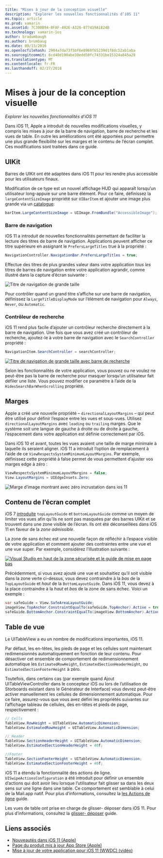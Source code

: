 ```yaml
---
title: "Mises à jour de la conception visuelle"
description: "Explorer les nouvelles fonctionnalités d’iOS 11"
ms.topic: article
ms.prod: xamarin
ms.assetid: 7C300B94-0FAF-492E-A326-877419A1824B
ms.technology: xamarin-ios
author: bradumbaugh
ms.author: brumbaug
ms.date: 09/13/2016
ms.openlocfilehash: 2904a7da73f5bf6e8960f65239d1f8dc52ab1aba
ms.sourcegitcommit: 6cd40d190abe38edd50fc74331be15324a845a28
ms.translationtype: MT
ms.contentlocale: fr-FR
ms.lasthandoff: 02/27/2018
---
```

# <a name="visual-design-updates"></a>Mises à jour de la conception visuelle

_Explorer les nouvelles fonctionnalités d’iOS 11_

Dans iOS 11, Apple a introduit de nouvelles modifications visuelles, y compris les mises à jour de la barre de navigation, barre de recherche et les vues de table. En outre les améliorations ont été apportées pour permettre une plus grande flexibilité sur les marges et le contenu de l’écran complet. Ces modifications sont traitées dans ce guide.

## <a name="uikit"></a>UIKit

Barres de UIKit ont été adaptées dans iOS 11 pour les rendre plus accessible pour les utilisateurs finaux.

Modification de ce type est un nouvel affichage HUD qui apparaît lorsqu’un utilisateur long-appuie sur une barre élément. Pour ce faire, définissez la `largeContentSizeImage` propriété sur `UIBarItem` et ajouter une image plus grande via un [catalogue](~/ios/app-fundamentals/images-icons/displaying-an-image.md):

```csharp
barItem.LargeContentSizeImage = UIImage.FromBundle("AccessibleImage");
```

### <a name="navigation-bar"></a>Barre de navigation
iOS 11 a introduit de nouvelles fonctionnalités permettant de faciliter la lecture des titres de barre de navigation. Applications peuvent afficher ce titre supérieure en assignant le `PrefersLargeTitles` true à la propriété :

```csharp
NavigationController.NavigationBar.PrefersLargeTitles = true;
```

Effectue des titres de plus grandes valeur dans votre application _tous les_ titres de barres de navigation entre votre application agrandir, comme illustré dans la capture d’écran suivante :

![Titre de navigation de grande taille](visual-design-images/image7.png)

Pour contrôler quand un grand titre s’affiche sur une barre de navigation, définissez la `LargeTitleDisplayMode` sur l’élément de navigation pour `Always`, `Never`, ou `Automatic`.

### <a name="search-controller"></a>Contrôleur de recherche

iOS 11 rend plus facile d’ajouter un contrôleur recherche directement à la barre de navigation. Une fois que vous avez créé un contrôleur de recherche, ajoutez-le à votre barre de navigation avec le `SearchController` propriété :

```csharp
NavigationItem.SearchController = searchController;
```

[![Titre de navigation de grande taille avec barre de recherche](visual-design-images/image8-sml.png)](visual-design-images/image8-sml.png)

Selon les fonctionnalités de votre application, vous pouvez ou ne voulez ne peut-être pas la barre de recherche pour masquer lorsqu’un utilisateur fait défiler une liste. Vous pouvez modifier ce paramètre à l’aide de la `HidesSearchBarWhenScrolling` propriété.

## <a name="margins"></a>Marges

Apple a créé une nouvelle propriété – `directionalLayoutMargins` – qui peut être utilisé pour définir l’espace entre les vues et sous-vues. Utilisez `directionalLayoutMargins` avec `leading` ou `trailing` marges. Que le système soit une langue de gauche à droite ou de droite à gauche, l’espacement dans votre application est définie correctement par iOS.

Dans iOS 10 et avant, toutes les vues avaient une taille de marge minimale à laquelle ils seraient aligner. iOS 11 a introduit l’option de remplacement à l’aide de ce `ViewRespectsSystemMinimumLayoutMargins`. Par exemple, définissez cette propriété à false permet de vous permettent d’ajuster vos marges edge à zéro :

```csharp
ViewRespectsSystemMinimumLayoutMargins = false;
View.LayoutMargins = UIEdgeInsets.Zero;
```
![Marge d’image montrant avec zéro incrustation dans ios 11](visual-design-images/image9.png)

<a name="fullscreen" />

## <a name="full-screen-content"></a>Contenu de l’écran complet

iOS 7 [introduite](~/ios/platform/introduction-to-ios7/ios7-ui.md#fullscreen) `topLayoutGuide` et `bottomLayoutGuide` comme un moyen de limiter vos vues afin qu’ils ne sont pas masquées par des barres UIKit et se trouvent dans une zone visible de l’écran. Ils ont été déconseillées dans iOS 11 en faveur de la _zone admissible_.

La zone de sans échec est une nouvelle façon de réfléchir à l’espace visible de votre application et comment ajouter des contraintes entre une vue et une vue super. Par exemple, considérez l’illustration suivante :

[![Visual Studio en haut de la zone sécurisée et le guide de mise en page bas](visual-design-images/image10-sml.png)](visual-design-images/image10.png)

Précédemment, si vous avez ajouté une vue et souhaitiez qu’il soit visible dans la zone verte ci-dessus, vous devez contraindre à la _bas_ de la `TopLayoutGuide` et _haut_ de la `BottomLayoutGuide`. Dans iOS 11, vous devez à la place contraindre à la _haut_ et _bas_ de la zone de sans échec. Voici un exemple :

```csharp
var safeGuide = View.SafeAreaLayoutGuide;
imageView.TopAnchor.ConstraintEqualTo(safeGuide.TopAnchor).Active = true;
safeGuide.BottomAnchor.ConstraintEqualTo(imageView.BottomAnchor).Active = true;
```

## <a name="table-view"></a>Table de vue

Le UITableView a eu un nombre de modifications importantes, iOS 11.

Par défaut, les en-têtes, les pieds de page et les cellules sont maintenant redimensionnés automatiquement en fonction de leur contenu. Pour désactiver cet ensemble de comportement de redimensionnement automatique les `EstimatedRowHeight`, `EstimatedSectionHeaderHeight`, ou `EstimatedSectionFooterHeight` à zéro.

Toutefois, dans certains cas (par exemple quand Ajout UITableViewController dans le concepteur iOS ou lors de l’utilisation de Storboards existant dans le Générateur de Interface) vous devrez peut-être activer manuellement les cellules de dimensionnement automatique. Pour ce faire, assurez-vous que vous avez défini les propriétés suivantes sur l’affichage tableau de cellules, des en-têtes et pieds de page, respectivement :

```csharp
// Cells
TableView.RowHeight = UITableView.AutomaticDimension;
TableView.EstimatedRowHeight = UITableView.AutomaticDimension;

// Header
TableView.SectionHeaderHeight = UITableView.AutomaticDimension;
TableView.EstimatedSectionHeaderHeight = 40f;

//Footer
TableView.SectionFooterHeight = UITableView.AutomaticDimension;
TableView.EstimatedSectionFooterHeight = 40f;

```

iOS 11 a étendu la fonctionnalité des actions de ligne. `UISwipeActionsConfiguration` a été introduit pour définir un ensemble d’actions qui doit avoir lieu lorsque l’utilisateur fait glisser sa dans les deux sens sur une ligne dans une table. Ce comportement est semblable à celui de la Mail.app natif. Pour plus d’informations, consultez la [les Actions de ligne](~/ios/user-interface/controls/tables/row-action.md) guide.

Les vues de table ont prise en charge de glisser- déposer dans iOS 11. Pour plus d’informations, consultez la [glisser- déposer](~/ios/platform/introduction-to-ios11/drag-and-drop.md#uitableview) guide.


## <a name="related-links"></a>Liens associés

- [Nouveautés dans iOS 11 (Apple)](https://developer.apple.com/ios/)
- [Page du produit mis à jour App Store (Apple)](https://developer.apple.com/app-store/product-page/)
- [Mise à jour de votre application pour iOS 11 (WWDC) (vidéo)](https://developer.apple.com/videos/play/wwdc2017/204/)
